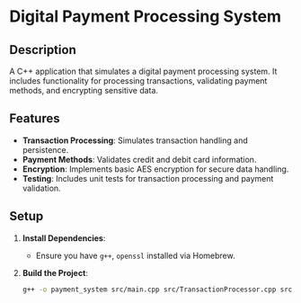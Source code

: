 # Digital Payment Processing System

## Description

A C++ application that simulates a digital payment processing system. It includes functionality for processing transactions, validating payment methods, and encrypting sensitive data.

## Features

- **Transaction Processing**: Simulates transaction handling and persistence.
- **Payment Methods**: Validates credit and debit card information.
- **Encryption**: Implements basic AES encryption for secure data handling.
- **Testing**: Includes unit tests for transaction processing and payment validation.

## Setup

1. **Install Dependencies**:
   - Ensure you have `g++`, `openssl` installed via Homebrew.

2. **Build the Project**:
   ```bash
   g++ -o payment_system src/main.cpp src/TransactionProcessor.cpp src/PaymentMethodHandler.cpp src/EncryptionUtil.cpp -I/usr/local/opt/openssl/include -L/usr/local/opt/openssl/lib -lssl -lcrypto
